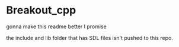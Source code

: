 # Breakout_cpp

gonna make this readme better I promise

the include and lib folder that has SDL files isn't pushed to this repo.
